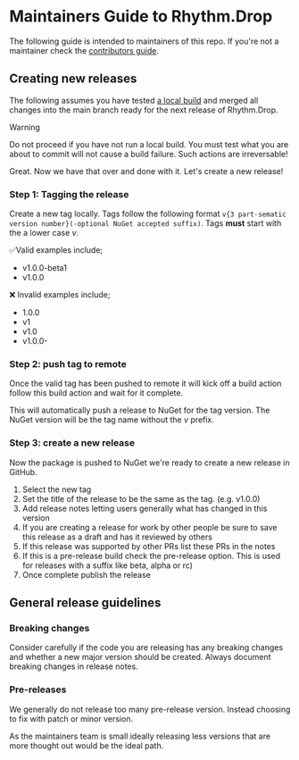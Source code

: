 # Maintainers Guide to Rhythm.Drop

The following guide is intended to maintainers of this repo. If you're not a maintainer check the [contributors guide](contributing-contributors.md).

## Creating new releases

The following assumes you have tested [a local build](BUILD.md) and merged all changes into the main branch ready for the next release of Rhythm.Drop.

> [!Warning]
> Do not proceed if you have not run a local build.
> You must test what you are about to commit will not cause a build failure. Such actions are irreversable!

Great. Now we have that over and done with it. Let's create a new release!

### Step 1: Tagging the release
Create a new tag locally. Tags follow the following format `v{3 part-sematic version number}(-optional NuGet accepted suffix)`. Tags **must** start with the a lower case _v_.

✅Valid examples include;

 * v1.0.0-beta1
 * v1.0.0

❌ Invalid examples include;

* 1.0.0
* v1
* v1.0
* v1.0.0-

### Step 2: push tag to remote

Once the valid tag has been pushed to remote it will kick off a build action follow this build action and wait for it complete.

This will automatically push a release to NuGet for the tag version. The NuGet version will be the tag name without the _v_ prefix.

### Step 3: create a new release

Now the package is pushed to NuGet we're ready to create a new release in GitHub.

 1. Select the new tag
 2. Set the title of the release to be the same as the tag. (e.g. v1.0.0)
 3. Add release notes letting users generally what has changed in this version
 4. If you are creating a release for work by other people be sure to save this release as a draft and has it reviewed by others
 5. If this release was supported by other PRs list these PRs in the notes
 6. If this is a pre-release build check the pre-release option. This is used for releases with a suffix like beta, alpha or rc)
 7. Once complete publish the release

## General release guidelines

### Breaking changes

Consider carefully if the code you are releasing has any breaking changes and whether a new major version should be created. Always document breaking changes in release notes.

### Pre-releases

We generally do not release too many pre-release version. Instead choosing to fix with patch or minor version. 

As the maintainers team is small ideally releasing less versions that are more thought out would be the ideal path.

